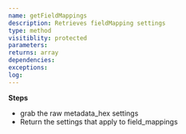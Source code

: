 ```yaml
---
name: getFieldMappings
description: Retrieves fieldMapping settings
type: method
visitiblity: protected
parameters: 
returns: array 
dependencies:
exceptions:
log:
---
```



**Steps**
- grab the raw metadata_hex settings
- Return the settings that apply to field_mappings


